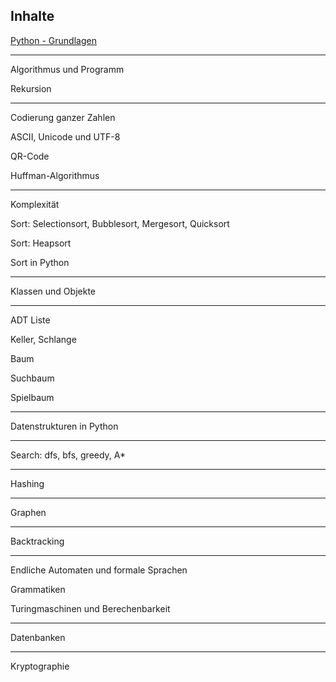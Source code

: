 ## Inhalte

[Python - Grundlagen](test.md)

------------------------------------

Algorithmus und Programm

Rekursion  

--------------------------------------------------

Codierung ganzer Zahlen

ASCII, Unicode und UTF-8

QR-Code

Huffman-Algorithmus

------------------------------------------------

Komplexität

Sort: Selectionsort, Bubblesort, Mergesort, Quicksort 

Sort: Heapsort

Sort in Python

------------------------------------------------

Klassen und Objekte

-----------------------------------------------

ADT Liste

Keller, Schlange

Baum

Suchbaum

Spielbaum

-----------------------------------------------

Datenstrukturen in Python

------------------------------------------------

Search: dfs, bfs, greedy, A*

-------------------------------------------------

Hashing

-------------------------------------------------

Graphen

-------------------------------------------------

Backtracking

-------------------------------------------------

Endliche Automaten und formale Sprachen

Grammatiken

Turingmaschinen und Berechenbarkeit

--------------------------------------------------

Datenbanken

---------------------------------------------------

Kryptographie







